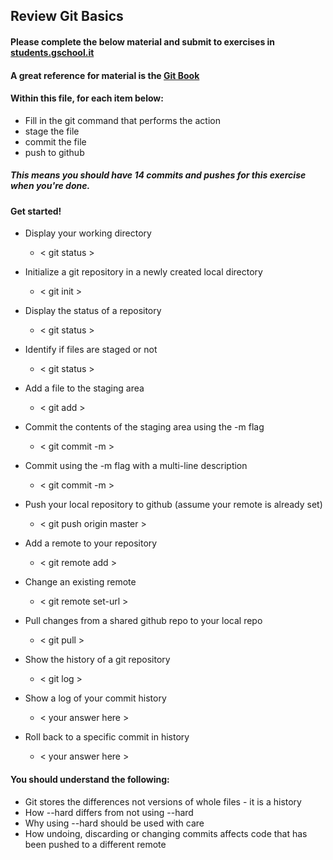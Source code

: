 ## Review Git Basics

#### Please complete the below material and submit to exercises in [students.gschool.it](https://students.gschool.it/)

#### A great reference for material is the [Git Book](http://git-scm.com/book/en/v2/Git-Basics-Getting-a-Git-Repository)

#### Within this file, for each item below:

* Fill in the git command that performs the action
* stage the file
* commit the file
* push to github

##### This means you should have 14 commits and pushes for this exercise when you're done.

#### Get started!

* Display your working directory
  * < git status >

* Initialize a git repository in a newly created local directory
  * < git init >

* Display the status of a repository
  * < git status >

* Identify if files are staged or not
  * < git status >

* Add a file to the staging area
  * < git add >

* Commit the contents of the staging area using the -m flag
  * < git commit -m >

* Commit using the -m flag with a multi-line description
  * < git commit -m >

* Push your local repository to github (assume your remote is already set)
  * < git push origin master >

* Add a remote to your repository
  * < git remote add >

* Change an existing remote
  * < git remote set-url >

* Pull changes from a shared github repo to your local repo
  * < git pull >

* Show the history of a git repository
  * < git log >

* Show a log of your commit history
  * < your answer here >

* Roll back to a specific commit in history
  * < your answer here >

#### You should understand the following:

* Git stores the differences not versions of whole files - it is a history
* How --hard differs from not using --hard
* Why using --hard should be used with care
* How undoing, discarding or changing commits affects code that has been pushed
to a different remote
